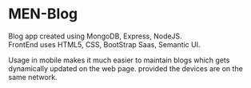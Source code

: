 # MEN-Blog
Blog app created using MongoDB, Express, NodeJS.   
FrontEnd uses HTML5, CSS, BootStrap Saas, Semantic UI.

Usage in mobile makes it much easier to maintain blogs which gets dynamically updated on the web page.
provided the devices are on the same network.
